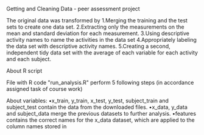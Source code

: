 Getting and Cleaning Data - peer assessment project

The original data was transformed by
1.Merging the training and the test sets to create one data set.
2.Extracting only the measurements on the mean and standard deviation for each measurement.
3.Using descriptive activity names to name the activities in the data set
4.Appropriately labeling the data set with descriptive activity names.
5.Creating a second, independent tidy data set with the average of each variable for each activity and each subject.

About R script

File with R code "run_analysis.R" perform 5 following steps (in accordance assigned task of course work)

About variables:
•x_train, y_train, x_test, y_test, subject_train and subject_test contain the data from the downloaded files.
•x_data, y_data and subject_data merge the previous datasets to further analysis.
•features contains the correct names for the x_data dataset, which are applied to the column names stored in
